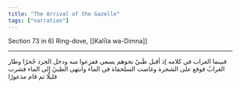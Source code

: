 ```yaml
---
title: "The Arrival of the Gazelle"
tags: ["narration"]
---
```


 Section 73 in 6) Ring-dove, [[Kalīla wa-Dimna]]

---
فبينما الغراب في كلامه إذ أقبل ظَبيٌ نحوهم يسعى ففزِعوا منه ودخل الجرذ جُحرًا وطار الغرابُ فوقع على الشجرة وغاصت السلحفاة في الماء وانتهى الظبيُ إلى الماء فشرب قليلًا ثم قام مذعورًا
